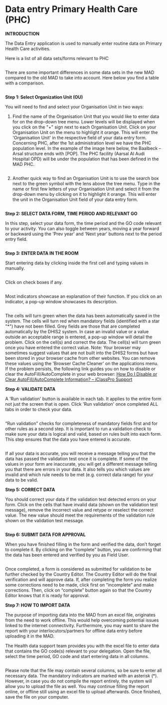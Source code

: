 # Data entry Primary Health Care (PHC)

**INTRODUCTION**

The Data Entry application is used to manually enter routine data on Primary Health Care activities.

Here is a list of all data sets/forms relevant to PHC

<figure><img src="../../.gitbook/assets/image (8) (2).png" alt=""><figcaption></figcaption></figure>

There are some important differences in some data sets in the new MAD compared to the old MAD to take into account. Here below you find a table with a comparison.

<figure><img src="../../.gitbook/assets/image (9) (2).png" alt=""><figcaption></figcaption></figure>

**Step 1: Select Organization Unit (OU)**

You will need to find and select your Organisation Unit in two ways:

1. Find the name of the Organisation Unit that you would like to enter data for on the drop-down tree menu. Lower levels will be displayed when you click on the "+" sign next to each Organisation Unit. Click on your Organisation Unit on the menu to highlight it orange. This will enter the 'Organisation Unit' in the respective field of your data entry form. Concerning PHC, after the 1st administration level we have the PHC population level. In the example of the image here below, the Baalbeck – Arsal structure ends with \[POP]. The PHC facility (Aarsal Al Audi Hospital OPD) will be under the population that has been defined in the MAD PHC.

<figure><img src="../../.gitbook/assets/image (10) (2).png" alt=""><figcaption></figcaption></figure>

2. Another quick way to find an Organisation Unit is to use the search box next to the green symbol with the lens above the tree menu. Type in the name or first few letters of your Organisation Unit and select it from the drop-down menu by clicking on it to highlight it orange. This will enter the unit in the Organisation Unit field of your data entry form.

<figure><img src="../../.gitbook/assets/image (11) (2) (1).png" alt=""><figcaption></figcaption></figure>

**Step 2: SELECT DATA FORM, TIME PERIOD AND RELEVANT GO**

In this step, select your data form, the time period and the GO code relevant to your activity. You can also toggle between years, moving a year forward or backward using the 'Prev year' and 'Next year' buttons next to the period entry field.

<figure><img src="../../.gitbook/assets/image (12) (2).png" alt=""><figcaption></figcaption></figure>

**Step 3: ENTER DATA IN THE ROOM**

Start entering data by clicking inside the first cell and typing values in manually.

<figure><img src="../../.gitbook/assets/image (13) (2).png" alt=""><figcaption></figcaption></figure>

Click on check boxes if any.

<figure><img src="../../.gitbook/assets/image (14) (2).png" alt=""><figcaption></figcaption></figure>

Most indicators showcase an explanation of their function. If you click on an indicator, a pop-up window showcases its description.

<figure><img src="../../.gitbook/assets/image (15) (2).png" alt=""><figcaption></figcaption></figure>

The cells will turn green when the data has been automatically saved in the system. The cells will turn red when mandatory fields (identified with a star "\*") have not been filled. Grey fields are those that are completed automatically by the DHIS2 system. In case an invalid value or a value outside an acceptable range is entered, a pop-up window will detail the problem. Click on the cell(s) and correct the data. The cell(s) will turn green once you have entered the correct value. Note: Your browser may sometimes suggest values that are not built into the DHIS2 forms but have been stored in your browser cache from other websites. You can remove these values using the 'Browser Cache Cleaner' on the applications menu. If the problem persists, the following link guides you on how to disable or clear the AutoFill/AutoComplete in your web browser: [How Do I Disable or Clear AutoFill/AutoComplete Information? – iClassPro Support](https://support.iclasspro.com/hc/en-us/articles/218569268-How-Do-I-Disable-or-Clear-AutoFill-AutoComplete-Information)

**Step 4: VALIDATE DATA**

A 'Run validation' button is available in each tab. It applies to the entire form not just the screen that is open. Click 'Run validation' once completed ALL tabs in order to check your data.

<figure><img src="../../.gitbook/assets/image (16) (2).png" alt=""><figcaption></figcaption></figure>

“Run validation” checks for completeness of mandatory fields first and for other rules as a second step. It is important to run a validation check to make sure your data is logical and valid, based on rules built into each form. This step ensures that the data you have entered is accurate.

<figure><img src="../../.gitbook/assets/image (17) (2).png" alt=""><figcaption></figcaption></figure>

If all your data is accurate, you will receive a message telling you that the data has passed the validation test once it is complete. If some of the values in your form are inaccurate, you will get a different message telling you that there are errors in your data. It also tells you which values are invalid and which rule needs to be met (e.g. correct data range) for your data to be valid.

**Step 5: CORRECT DATA**

You should correct your data if the validation test detected errors on your form. Click on the cells that have invalid data (shown on the validation test message), remove the incorrect value and retype or reselect the correct value. The new value should meet the requirements of the validation rule shown on the validation test message.

<figure><img src="../../.gitbook/assets/image (18) (2).png" alt=""><figcaption></figcaption></figure>

**Step 6: SUBMIT DATA FOR APPROVAL**

When you have finished filling in the form and verified the data, don’t forget to complete it. By clicking on the “complete” button, you are confirming that the data has been entered and verified by you as Field User.

<figure><img src="../../.gitbook/assets/image (19) (2).png" alt=""><figcaption></figcaption></figure>

Once completed, a form is considered as submitted for validation to be further checked by the Country Editor. The Country Editor will do the final verification and will approve data. If, after completing the form you realize some corrections need to be made, click first on “incomplete” and make corrections. Then, click on “complete” button again so that the Country Editor knows that it is ready for approval.



**Step 7: HOW TO IMPORT DATA**

The purpose of importing data into the MAD from an excel file, originates from the need to work offline. This would help overcoming potential issues linked to the internet connectivity. Furthermore, you may want to share the report with your interlocutors/partners for offline data entry before uploading it in the MAD.&#x20;

The Health data support team provides you with the excel file to enter data that contains the GO code(s) relevant to your delegation. Open the file, select the time period, GO code and start entering data in all columns.

<figure><img src="../../.gitbook/assets/image (20) (2).png" alt=""><figcaption></figcaption></figure>

Please note that the file may contain several columns, so be sure to enter all necessary data. The mandatory indicators are marked with an asterisk (\*). However, in case you do not compile the report entirely, the system will allow you to upload the file as well. You may continue filling the report online, or offline still using an excel file to upload afterwards. Once finished, save the file on your computer.

